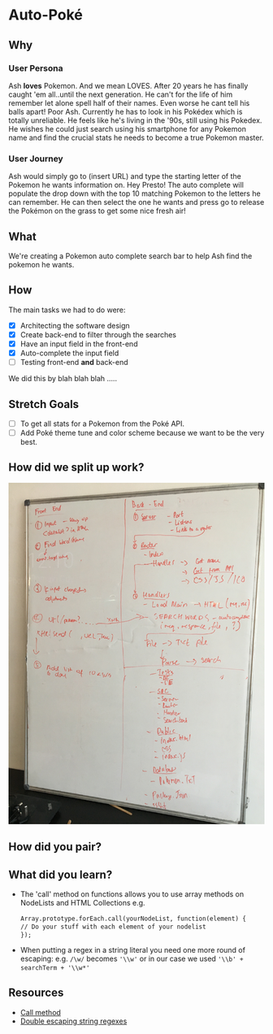 # Auto-Poké

## Why
### User Persona
Ash __loves__ Pokemon. And we mean LOVES. After 20 years he has finally caught 'em all..until the next generation. He can't for the life of him remember let alone spell half of their names. Even worse he cant tell his balls apart! Poor Ash.
Currently he has to look in his Pokédex which is totally unreliable. He feels like he's living in the '90s, still using his Pokedex. He wishes he could just search using his smartphone for any Pokemon name and find the crucial stats he needs to become a true Pokemon master.

### User Journey
Ash would simply go to (insert URL) and type the starting letter of the Pokemon he wants information on. Hey Presto! The auto complete will populate the drop down with the top 10 matching Pokemon to the letters he can remember.
He can then select the one he wants and press go to release the Pokémon on the grass to get some nice fresh air!

## What
We're creating a Pokemon auto complete search bar to help Ash find the pokemon he wants.

## How
The main tasks we had to do were:
- [x] Architecting the software design
- [x] Create back-end to filter through the searches
- [x] Have an input field in the front-end
- [x] Auto-complete the input field
- [ ] Testing front-end __and__ back-end

We did this by blah blah blah .....

## Stretch Goals
- [ ] To get all stats for a Pokemon from the Poké API.
- [ ] Add Poké theme tune and color scheme because we want to be the very best.

## How did we split up work?
![alt text](media/architecture_sketch.JPG)
## How did you pair?

## What did you learn?
* The 'call' method on functions allows you to use array methods on NodeLists
  and HTML Collections e.g.
  ```
  Array.prototype.forEach.call(yourNodeList, function(element) {
  // Do your stuff with each element of your nodelist
  });
  ```
* When putting a regex in a string literal you need one more round of escaping:
  e.g. `/\w/` becomes `'\\w'` or in our case we used `'\\b' + searchTerm + '\\w*'`

## Resources
* [Call
method](http://clubmate.fi/the-intuitive-and-powerful-foreach-loop-in-javascript/#Looping_HTMLCollection_or_a_nodeList_with_forEach)
* [Double escaping string
regexes](https://stackoverflow.com/questions/2712878/javascript-regex-pattern-concatenate-with-variable/2712896#2712896)
